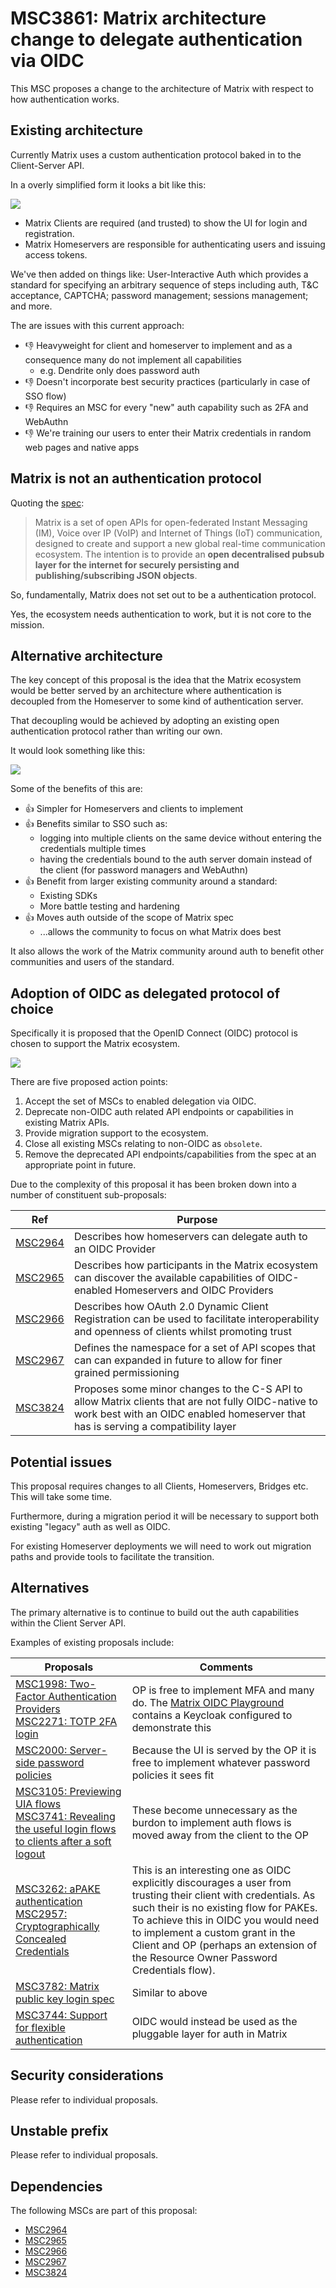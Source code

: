 # MSC3861: Matrix architecture change to delegate authentication via OIDC

This MSC proposes a change to the architecture of Matrix with respect to how authentication works.

## Existing architecture

Currently Matrix uses a custom authentication protocol baked in to the Client-Server API.

In a overly simplified form it looks a bit like this:

![](https://i.imgur.com/wZfIzr5.png)

- Matrix Clients are required (and trusted) to show the UI for login and registration.
- Matrix Homeservers are responsible for authenticating users and issuing access tokens.

We've then added on things like: User-Interactive Auth which provides a standard for specifying an arbitrary sequence of steps including auth, T&C acceptance, CAPTCHA; password management; sessions management; and more.

The are issues with this current approach:

- 👎 Heavyweight for client and homeserver to implement and as a consequence many do not implement all capabilities
  - e.g. Dendrite only does password auth
- 👎 Doesn't incorporate best security practices (particularly in case of SSO flow)
- 👎 Requires an MSC for every "new" auth capability such as 2FA and WebAuthn
- 👎 We're training our users to enter their Matrix credentials in random web pages and native apps

## Matrix is not an authentication protocol

Quoting the [spec](https://spec.matrix.org/latest/#introduction-to-the-matrix-apis):

> Matrix is a set of open APIs for open-federated Instant Messaging (IM), Voice over IP (VoIP) and Internet of Things (IoT) communication, designed to create and support a new global real-time communication ecosystem. The intention is to provide an **open decentralised pubsub layer for the internet for securely persisting and publishing/subscribing JSON objects**.

So, fundamentally, Matrix does not set out to be a authentication protocol.

Yes, the ecosystem needs authentication to work, but it is not core to the mission.

## Alternative architecture

The key concept of this proposal is the idea that the Matrix ecosystem would be better served by an architecture where authentication is decoupled from the Homeserver to some kind of authentication server.

That decoupling would be achieved by adopting an existing open authentication protocol rather than writing our own.

It would look something like this:

![](https://i.imgur.com/JIM8cGA.png)

Some of the benefits of this are:

- 👍 Simpler for Homeservers and clients to implement
- 👍 Benefits similar to SSO such as:
  - logging into multiple clients on the same device without entering the credentials multiple times
  - having the credentials bound to the auth server domain instead of the client (for password managers and WebAuthn)
- 👍 Benefit from larger existing community around a standard:
  - Existing SDKs
  - More battle testing and hardening
- 👍 Moves auth outside of the scope of Matrix spec
  - ...allows the community to focus on what Matrix does best

It also allows the work of the Matrix community around auth to benefit other communities and users of the standard.

## Adoption of OIDC as delegated protocol of choice 

Specifically it is proposed that the OpenID Connect (OIDC) protocol is chosen to support the Matrix ecosystem.

![](https://i.imgur.com/NMqiFSl.png)

There are five proposed action points:

1. Accept the set of MSCs to enabled delegation via OIDC.
1. Deprecate non-OIDC auth related API endpoints or capabilities in existing Matrix APIs.
1. Provide migration support to the ecosystem.
1. Close all existing MSCs relating to non-OIDC as `obsolete`.
1. Remove the deprecated API endpoints/capabilities from the spec at an appropriate point in future.

Due to the complexity of this proposal it has been broken down into a number of constituent sub-proposals:


| Ref | Purpose |
| - | - |
| [MSC2964](https://github.com/matrix-org/matrix-doc/pull/2964) | Describes how homeservers can delegate auth to an OIDC Provider |
| [MSC2965](https://github.com/matrix-org/matrix-doc/pull/2965) | Describes how participants in the Matrix ecosystem can discover the available capabilities of OIDC-enabled Homeservers and OIDC Providers |
| [MSC2966](https://github.com/matrix-org/matrix-doc/pull/2966) | Describes how OAuth 2.0 Dynamic Client Registration can be used to facilitate interoperability and openness of clients whilst promoting trust |
| [MSC2967](https://github.com/matrix-org/matrix-doc/pull/2967) | Defines the namespace for a set of API scopes that can can expanded in future to allow for finer grained permissioning |
| [MSC3824](https://github.com/matrix-org/matrix-doc/pull/3824) | Proposes some minor changes to the C-S API to allow Matrix clients that are not fully OIDC-native to work best with an OIDC enabled homeserver that has is serving a compatibility layer |

## Potential issues

This proposal requires changes to all Clients, Homeservers, Bridges etc. This will take some time.

Furthermore, during a migration period it will be necessary to support both existing "legacy" auth as well as OIDC.

For existing Homeserver deployments we will need to work out migration paths and provide tools to facilitate the transition.

## Alternatives

The primary alternative is to continue to build out the auth capabilities within the Client Server API.

Examples of existing proposals include:


| Proposals | Comments |
| - | - |
| [MSC1998: Two-Factor Authentication Providers](https://github.com/matrix-org/matrix-spec-proposals/pull/1998)<br>[MSC2271: TOTP 2FA login](https://github.com/matrix-org/matrix-spec-proposals/pull/2271) | OP is free to implement MFA and many do. The [Matrix OIDC Playground](https://github.com/vector-im/oidc-playground) contains a Keycloak configured to demonstrate this |
| [MSC2000: Server-side password policies](https://github.com/matrix-org/matrix-spec-proposals/pull/2000) | Because the UI is served by the OP it is free to implement whatever password policies it sees fit |
| [MSC3105: Previewing UIA flows](https://github.com/matrix-org/matrix-spec-proposals/pull/3105)<br>[MSC3741: Revealing the useful login flows to clients after a soft logout](https://github.com/matrix-org/matrix-spec-proposals/pull/3741) | These become unnecessary as the burdon to implement auth flows is moved away from the client to the OP |
| [MSC3262: aPAKE authentication](https://github.com/matrix-org/matrix-spec-proposals/pull/3262)<br>[MSC2957: Cryptographically Concealed Credentials](https://github.com/matrix-org/matrix-spec-proposals/pull/2957) | This is an interesting one as OIDC explicitly discourages a user from trusting their client with credentials. As such their is no existing flow for PAKEs. To achieve this in OIDC you would need to implement a custom grant in the Client and OP (perhaps an extension of the Resource Owner Password Credentials flow).|
| [MSC3782: Matrix public key login spec](https://github.com/matrix-org/matrix-spec-proposals/pull/3782) | Similar to above |
| [MSC3744: Support for flexible authentication](https://github.com/matrix-org/matrix-spec-proposals/pull/3744) | OIDC would instead be used as the pluggable layer for auth in Matrix|

## Security considerations

Please refer to individual proposals.

## Unstable prefix

Please refer to individual proposals.

## Dependencies

The following MSCs are part of this proposal:

- [MSC2964](https://github.com/matrix-org/matrix-doc/pull/2964)
- [MSC2965](https://github.com/matrix-org/matrix-doc/pull/2965)
- [MSC2966](https://github.com/matrix-org/matrix-doc/pull/2966)
- [MSC2967](https://github.com/matrix-org/matrix-doc/pull/2967)
- [MSC3824](https://github.com/matrix-org/matrix-doc/pull/3824)
